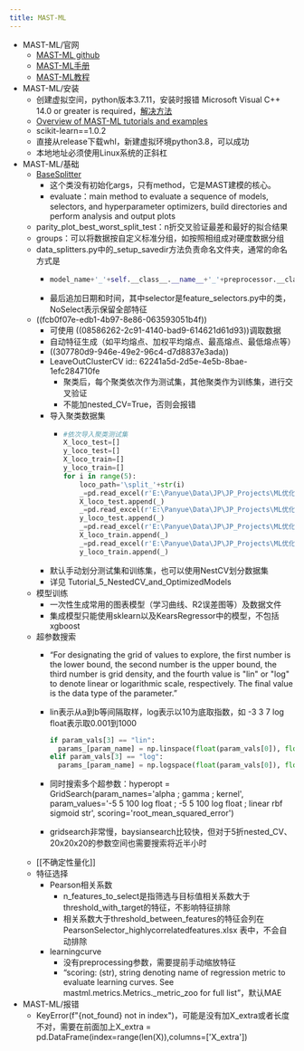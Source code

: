 ```yaml
---
title: MAST-ML
---
```


- MAST-ML/官网
	- [MAST-ML github](https://github.com/uw-cmg/MAST-ML)
	- [MAST-ML手册](https://mastmldocs.readthedocs.io/en/latest/)
	- [MAST-ML教程](https://mastmldocs.readthedocs.io/en/latest/0_5_tutorials.html#mast-ml-tutorials)
- MAST-ML/安装
	- 创建虚拟空间，python版本3.7.11，安装时报错 Microsoft Visual C++ 14.0 or greater is required，[解决方法](https://zhuanlan.zhihu.com/p/165008313)
	- [Overview of MAST-ML tutorials and examples](https://mastmldocs.readthedocs.io/en/latest/0_5_tutorials.html)
	- scikit-learn==1.0.2
	- 直接从release下载whl，新建虚拟环境python3.8，可以成功
	- 本地地址必须使用Linux系统的正斜杠
- MAST-ML/基础
	- [BaseSplitter](https://mastmldocs.readthedocs.io/en/latest/api/mastml.data_splitters.BaseSplitter.html?highlight=evaluate#basesplitter)
		- 这个类没有初始化args，只有method，它是MAST建模的核心。
		- evaluate：main method to evaluate a sequence of models, selectors, and hyperparameter optimizers, build directories and perform analysis and output plots
	- parity_plot_best_worst_split_test：n折交叉验证最差和最好的拟合结果
	- groups：可以将数据按自定义标准分组，如按照相组成对硬度数据分组
	- data_splitters.py中的_setup_savedir方法负责命名文件夹，通常的命名方式是
		- ``` python
		  model_name+'_'+self.__class__.__name__+'_'+preprocessor.__class__.__name__+'_'+selector.__class__.__name__
		  
		  ```
		- 最后追加日期和时间，其中selector是feature_selectors.py中的类，NoSelect表示保留全部特征
	- ((fcb0f07e-edb1-4b97-8e86-063593051b4f))
		- 可使用 ((08586262-2c91-4140-bad9-614621d61d93))调取数据
		- 自动特征生成（如平均熔点、加权平均熔点、最高熔点、最低熔点等）
		- ((307780d9-946e-49e2-96c4-d7d8837e3ada))
		- LeaveOutClusterCV
		  id:: 62241a5d-2d5e-4e5b-8bae-1efc284710fe
			- 聚类后，每个聚类依次作为测试集，其他聚类作为训练集，进行交叉验证
			- 不能加nested_CV=True，否则会报错
		- 导入聚类数据集
			- ``` python
			  #依次导入聚类测试集
			  X_loco_test=[]
			  y_loco_test=[]
			  X_loco_train=[]
			  y_loco_train=[]
			  for i in range(5):
			      loco_path='\split_'+str(i)
			      _=pd.read_excel(r'E:\Panyue\Data\JP\JP_Projects\ML优化HEAs性能\第四章\results\no_pesudo_labels'+loco_path+'\data_preprocessed_test.xlsx',index_col=0)
			      X_loco_test.append(_)
			      _=pd.read_excel(r'E:\Panyue\Data\JP\JP_Projects\ML优化HEAs性能\第四章\results\no_pesudo_labels'+loco_path+'\y_test.xlsx')
			      y_loco_test.append(_)
			      _=pd.read_excel(r'E:\Panyue\Data\JP\JP_Projects\ML优化HEAs性能\第四章\results\no_pesudo_labels'+loco_path+'\data_preprocessed_train.xlsx',index_col=0)
			      X_loco_train.append(_)
			      _=pd.read_excel(r'E:\Panyue\Data\JP\JP_Projects\ML优化HEAs性能\第四章\results\no_pesudo_labels'+loco_path+'\y_train.xlsx')
			      y_loco_train.append(_)
			  
			  ```
		- 默认手动划分测试集和训练集，也可以使用NestCV划分数据集
		- 详见 Tutorial_5_NestedCV_and_OptimizedModels
	- 模型训练
		- 一次性生成常用的图表模型（学习曲线、R2误差图等）及数据文件
		- 集成模型只能使用sklearn以及KearsRegressor中的模型，不包括xgboost
	- 超参数搜索
		- “For designating the grid of values to explore, the first number is the lower bound, the second number is the upper bound, the third number is grid density, and the fourth value is "lin" or "log" to denote linear or logarithmic scale, respectively. The final value is the data type of the parameter.”
		- lin表示从a到b等间隔取样，log表示以10为底取指数，如 -3 3 7 log float表示取0.001到1000
		  
		  
		  ``` python
		  if param_vals[3] == "lin":
		    params_[param_name] = np.linspace(float(param_vals[0]), float(param_vals[1]), num=int(param_vals[2]), dtype=dtype)
		  elif param_vals[3] == "log":
		    params_[param_name] = np.logspace(float(param_vals[0]), float(param_vals[1]), num=int(param_vals[2]), dtype=dtype)
		  
		  ```
		- 同时搜索多个超参数：hyperopt = GridSearch(param_names='alpha ; gamma ; kernel', param_values='-5 5 100 log float ; -5 5 100 log float ; linear rbf sigmoid str', scoring='root_mean_squared_error')
		- gridsearch非常慢，baysiansearch比较快，但对于5折nested_CV、20x20x20的参数空间也需要搜索将近半小时
	- [[不确定性量化]]
	- 特征选择
		- Pearson相关系数
			- n_features_to_select是指筛选与目标值相关系数大于threshold_with_target的特征，不影响特征排除
			- 相关系数大于threshold_between_features的特征会列在 PearsonSelector_highlycorrelatedfeatures.xlsx 表中，不会自动排除
		- learningcurve
			- 没有preprocessing参数，需要提前手动缩放特征
			- “scoring: (str), string denoting name of regression metric to evaluate learning curves. See mastml.metrics.Metrics._metric_zoo for full list”，默认MAE
- MAST-ML/报错
	- KeyError(f"{not_found} not in index")，可能是没有加X_extra或者长度不对，需要在前面加上X_extra = pd.DataFrame(index=range(len(X)),columns=['X_extra'])